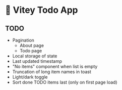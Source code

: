 # 💪 Vitey Todo App

## TODO

- Pagination
  - About page
  - Todo page
- Local storage of state
- Last updated timestamp
- "No items" component when list is empty
- Truncation of long item names in toast
- Light/dark toggle
- Sort done TODO items last (only on first page load)
